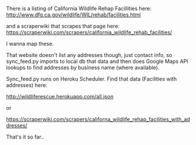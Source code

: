 There is a listing of California Wildlife Rehap Facillities here:
http://www.dfg.ca.gov/wildlife/WIL/rehab/facilities.html

and a scraperwiki that scrapes that page here:
https://scraperwiki.com/scrapers/california_wildlife_rehab_facilities/

I wanna map these.

That website doesn't list any addresses though, just contact info, so sync_feed.py imports to local db that data and then does Google Maps API lookups to find addresses by business name (where available).

Sync_feed.py runs on Heroku Scheduler. Find that data (Facilities with addresses) here:

http://wildliferescue.herokuapp.com/all.json

or

https://scraperwiki.com/scrapers/californa_wildlife_rehap_facilities_with_addresses/

That's it so far..